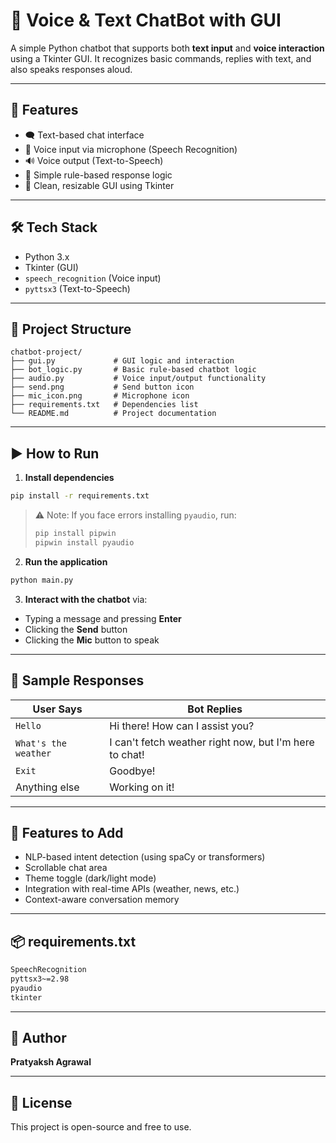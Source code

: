 # 🤖 Voice & Text ChatBot with GUI

A simple Python chatbot that supports both **text input** and **voice interaction** using a Tkinter GUI. It recognizes basic commands, replies with text, and also speaks responses aloud.

---

## 📌 Features

- 🗨️ Text-based chat interface
- 🎤 Voice input via microphone (Speech Recognition)
- 🔊 Voice output (Text-to-Speech)
- 💬 Simple rule-based response logic
- 🧱 Clean, resizable GUI using Tkinter

---

## 🛠️ Tech Stack

- Python 3.x
- Tkinter (GUI)
- `speech_recognition` (Voice input)
- `pyttsx3` (Text-to-Speech)

---

## 📁 Project Structure

```
chatbot-project/
├── gui.py             # GUI logic and interaction
├── bot_logic.py       # Basic rule-based chatbot logic
├── audio.py           # Voice input/output functionality
├── send.png           # Send button icon
├── mic_icon.png       # Microphone icon
├── requirements.txt   # Dependencies list
└── README.md          # Project documentation
```

---

## ▶️ How to Run

1. **Install dependencies**

```bash
pip install -r requirements.txt
```

> ⚠️ Note: If you face errors installing `pyaudio`, run:
> ```bash
> pip install pipwin
> pipwin install pyaudio
> ```

2. **Run the application**

```bash
python main.py
```

3. **Interact with the chatbot** via:
- Typing a message and pressing **Enter**
- Clicking the **Send** button
- Clicking the **Mic** button to speak

---

## 💬 Sample Responses

| User Says            | Bot Replies                                        |
|----------------------|----------------------------------------------------|
| `Hello`              | Hi there! How can I assist you?                    |
| `What's the weather` | I can't fetch weather right now, but I'm here to chat! |
| `Exit`               | Goodbye!                                           |
| Anything else        | Working on it!                                     |

---

## 🧠 Features to Add

- NLP-based intent detection (using spaCy or transformers)
- Scrollable chat area
- Theme toggle (dark/light mode)
- Integration with real-time APIs (weather, news, etc.)
- Context-aware conversation memory

---

## 📦 requirements.txt

```txt
SpeechRecognition
pyttsx3~=2.98
pyaudio
tkinter
```

---


## 👤 Author

**Pratyaksh Agrawal**

---

## 📄 License

This project is open-source and free to use.

